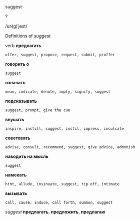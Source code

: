 suggest

?

/sə(ɡ)ˈjest/

Definitions of _suggest_

verb
**предлагать**

    offer, suggest, propose, request, submit, proffer
**говорить о**

    suggest
**означать**

    mean, indicate, denote, imply, signify, suggest
**подсказывать**

    suggest, prompt, give the cue
**внушать**

    inspire, instill, suggest, instil, impress, inculcate
**советовать**

    advise, consult, recommend, suggest, give advice, admonish
**наводить на мысль**

    suggest
**намекать**

    hint, allude, insinuate, suggest, tip off, intimate
**вызывать**

    call, cause, induce, call forth, summon, suggest

_suggest_
**предлагать**, **предложить**, **предлагаю**